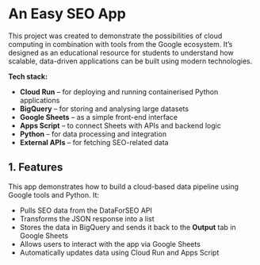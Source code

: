 # An Easy SEO App

This project was created to demonstrate the possibilities of cloud computing in combination with tools from the Google ecosystem. It’s designed as an educational resource for students to understand how scalable, data-driven applications can be built using modern technologies.

**Tech stack:**

- **Cloud Run** – for deploying and running containerised Python applications
- **BigQuery** – for storing and analysing large datasets
- **Google Sheets** – as a simple front-end interface
- **Apps Script** – to connect Sheets with APIs and backend logic
- **Python** – for data processing and integration
- **External APIs** – for fetching SEO-related data

## 1. Features

This app demonstrates how to build a cloud-based data pipeline using Google tools and Python. It:

- Pulls SEO data from the DataForSEO API
- Transforms the JSON response into a list
- Stores the data in BigQuery and sends it back to the **Output** tab in Google Sheets
- Allows users to interact with the app via Google Sheets
- Automatically updates data using Cloud Run and Apps Script
